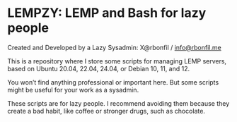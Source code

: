 # LEMPZY: LEMP and Bash for lazy people
Created and Developed by a Lazy Sysadmin: X@rbonfil / info@rbonfil.me

This is a repository where I store some scripts for managing LEMP servers, based on Ubuntu 20.04, 22.04, 24.04, or Debian 10, 11, and 12.

You won’t find anything professional or important here. But some scripts might be useful for your work as a sysadmin.

These scripts are for lazy people. I recommend avoiding them because they create a bad habit, like coffee or stronger drugs, such as chocolate.
